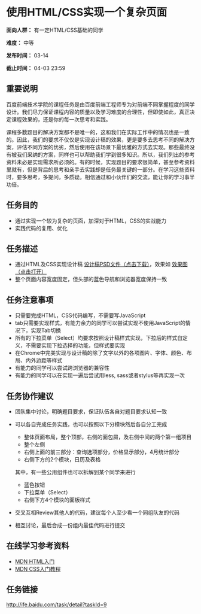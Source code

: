 使用HTML/CSS实现一个复杂页面
===
**面向人群：** 有一定HTML/CSS基础的同学

**难度：** 中等

**发布时间：** 03-14

**截止时间：** 04-03 23:59

重要说明
---
百度前端技术学院的课程任务是由百度前端工程师专为对前端不同掌握程度的同学设计。我们尽力保证课程内容的质量以及学习难度的合理性，但即使如此，真正决定课程效果的，还是你的每一次思考和实践。

课程多数题目的解决方案都不是唯一的，这和我们在实际工作中的情况也是一致的。因此，我们的要求不仅仅是实现设计稿的效果，更是要多去思考不同的解决方案，评估不同方案的优劣，然后使用在该场景下最优雅的方式去实现。那些最终没有被我们采纳的方案，同样也可以帮助我们学到很多知识。所以，我们列出的参考资料未必是实现需求所必须的。有的时候，实现题目的要求很简单，甚至参考资料里就有，但是背后的思考和亲手去实践却是任务最关键的一部分。在学习这些资料时，要多思考，多提问，多质疑。相信通过和小伙伴们的交流，能让你的学习事半功倍。

任务目的
---
* 通过实现一个较为复杂的页面，加深对于HTML，CSS的实战能力
* 实践代码的复用、优化

任务描述
---
* 通过HTML及CSS实现设计稿 [设计稿PSD文件（点击下载）](http://7xrp04.com1.z0.glb.clouddn.com/task_1_9_1.psd)，效果如 [效果图（点击打开）](http://7xrp04.com1.z0.glb.clouddn.com/task_1_9_2.jpg)
* 整个页面内容宽度固定，但头部的蓝色导航和浏览器宽度保持一致

任务注意事项
---
* 只需要完成HTML，CSS代码编写，不需要写JavaScript
* tab只需要实现样式，有能力余力的同学可以尝试实现不使用JavaScript的情况下，实现Tab切换
* 所有的下拉菜单（Select）均要求按照设计稿样式实现，下拉后的样式自定义，不需要实现下拉选择的功能，但样式要实现
* 在Chrome中完美实现与设计稿的除了文字以外的各项图片、字体、颜色、布局、内外边距等样式
* 有能力的同学可以尝试跨浏览器的兼容性
* 有能力的同学可以在实现一遍后尝试用less, sass或者stylus等再实现一次

任务协作建议
---
* 团队集中讨论，明确题目要求，保证队伍各自对题目要求认知一致
* 可以各自完成任务实践，也可以按照以下分模块然后各自分工完成
  * 整体页面布局，整个顶部，右侧的面包屑，及右侧中间的两个第一组项目
  * 整个左侧
  * 右侧上面的前三部分：查询选项部分，价格显示部分，4月统计部分
  * 右侧下方的2个模块，日历及表格

  其中，有一些公用组件也可以拆解到某个同学来进行
  * 蓝色按钮
  * 下拉菜单（Select）
  * 右侧下方4个模块的面板样式
* 交叉互相Review其他人的代码，建议每个人至少看一个同组队友的代码
* 相互讨论，最后合成一份组内最佳代码进行提交

在线学习参考资料
---
* [MDN HTML入门](https://developer.mozilla.org/zh-CN/docs/Web/Guide/HTML/Introduction)
* [MDN CSS入门教程](https://developer.mozilla.org/zh-CN/docs/Web/Guide/CSS/Getting_started)

任务链接
---
http://ife.baidu.com/task/detail?taskId=9
